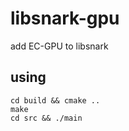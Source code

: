 # libsnark-gpu
add EC-GPU to libsnark
## using
    cd build && cmake ..
    make
    cd src && ./main